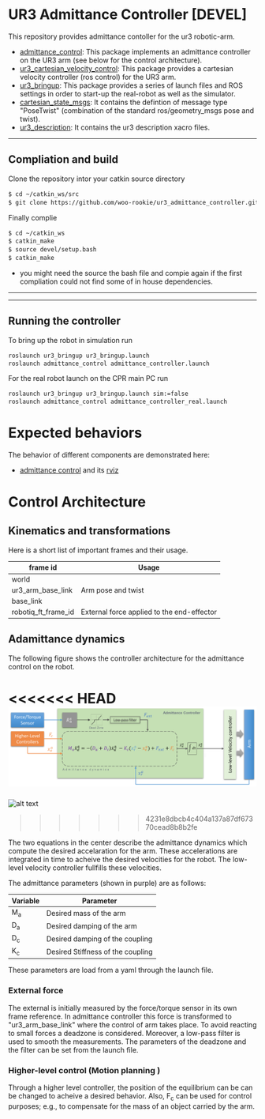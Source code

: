 # UR3 Admittance Controller [DEVEL]


This repository provides admittance contoller for the ur3 robotic-arm. 


* [admittance_control](https://github.com/woo-rookie/ur3_admittance_controller/tree/main/admittance_control): 
This package implements an admittance controller on the UR3 arm (see below for the control architecture). 
* [ur3_cartesian_velocity_control](https://github.com/woo-rookie/ur3_admittance_controller/tree/main/ur3_cartesian_velocity_control): This package provides a cartesian velocity controller (ros control) for the UR3 arm. 
* [ur3_bringup](https://github.com/woo-rookie/ur3_admittance_controller/tree/main/ur3_bringup): This package provides a series of launch files and ROS settings in order to start-up the real-robot as well as the simulator. 
* [cartesian_state_msgs](https://github.com/woo-rookie/ur3_admittance_controller/tree/main/cartesian_state_msgs): It contains the defintion of message type "PoseTwist" (combination of the standard ros/geometry_msgs pose and twist).
* [ur3_description](https://github.com/woo-rookie/ur3_admittance_controller/tree/main/ur3_description): It contains the ur3 description xacro files.

---

## Compliation and build

Clone the repository intor your catkin source directory
```bash
$ cd ~/catkin_ws/src
$ git clone https://github.com/woo-rookie/ur3_admittance_controller.git
```

Finally complie
```bash
$ cd ~/catkin_ws
$ catkin_make
$ source devel/setup.bash
$ catkin_make
```
* you might need the source the bash file and compie again if the first compliation could not find some of in house dependencies.

---
---


## Running the controller


To bring up the robot in simulation run
```
roslaunch ur3_bringup ur3_bringup.launch
roslaunch admittance_control admittance_controller.launch
```
For the real robot launch on the CPR main PC run
```
roslaunch ur3_bringup ur3_bringup.launch sim:=false
roslaunch admittance_control admittance_controller_real.launch
```

# Expected behaviors

The behavior of different components are demonstrated here:
* [admittance control](https://youtu.be/e6_z8rCOoIs) and its [rviz](https://youtu.be/T10rhY_HqZo)


# Control Architecture

## Kinematics and transformations

Here is a short list of important frames and their usage.

| frame id      | Usage                         |
|---------------|-----------------------------------|
| world                          |            |
| ur3_arm_base_link              | Arm pose and twist                |
| base_link                      |            |
| robotiq_ft_frame_id  | External force applied to the end-effector           |





## Adamittance dynamics
The following figure shows the controller architecture for the admittance control on the robot.

<<<<<<< HEAD
![alt text](fig_admittance_controler_schematic.png "Control architecture")
=======
![alt text](fig_controler_schematics.png "Control architecture")
>>>>>>> 4231e8dbcb4c404a137a87df67370cead8b8b2fe

The two equations in the center describe the admittance dynamics which compute the desired accelaration for the arm. These accelerations are integrated in time to acheive the desired velocities for the robot. The low-level velocity controller fullfills these velocities.



The admittance parameters (shown in purple) are as follows: 

| Variable      | Parameter                         |
|---------------|-----------------------------------|
| M<sub>a</sub> | Desired mass of the arm           |
| D<sub>a</sub> | Desired damping of the arm        |
| D<sub>c</sub> | Desired damping of the coupling   |
| K<sub>c</sub> | Desired Stiffness of the coupling |

These parameters are load from a yaml through the launch file.


### External force
The external is initially measured by the force/torque sensor in its own frame reference. In admittance controller this force is transformed to "ur3_arm_base_link" where the control of arm takes place. To avoid reacting to small forces a deadzone is considered. Moreover, a low-pass filter is used to smooth the measurements. The parameters of the deadzone and the filter can be set from the launch file.

### Higher-level control (Motion planning )
Through a higher level controller, the position of the equilibrium can be can be changed to acheive a desired behavior. Also, F<sub>c</sub> can be used for control purposes; e.g., to compensate for the mass of an object carried by the arm.












